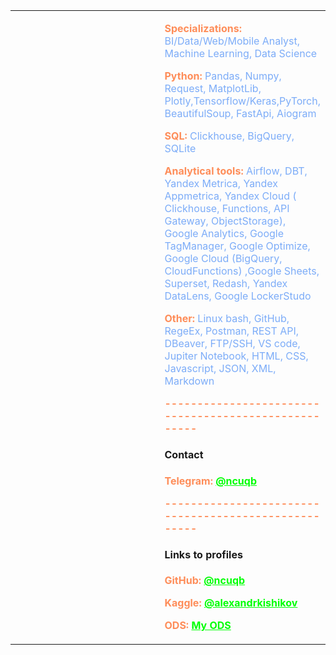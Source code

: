 <table>
<tbody>
<tr>
<td align="center" valign="top" width="50%">

















</td>
<td valign="top" width="50%">


<p style="color: #7cacf8;"><strong style="color: #fe8d59;">Specializations: </strong>BI/Data/Web/Mobile Analyst, Machine Learning, Data Science</p>

<!-- <h3 style="color: #00ff05; font-weight: normal;"href="sdsad" >Technical stack</h2>-->

<p style="color: #7cacf8;">
<strong style="color: #fe8d59;">Python:</strong>
Pandas, Numpy, Request, MatplotLib, Plotly,Tensorflow/Keras,PyTorch, BeautifulSoup, FastApi, Aiogram
</p>

<p style="color: #7cacf8;">
<strong style="color: #fe8d59;">SQL:</strong>
Clickhouse, BigQuery, SQLite
</p>


<p style="color: #7cacf8;">
<strong style="color: #fe8d59;">Analytical tools: </strong>
Airflow, DBT, Yandex Metrica, Yandex Appmetrica, Yandex Cloud ( Clickhouse, Functions, API Gateway, ObjectStorage), Google Analytics, Google TagManager, Google Optimize,  Google Cloud (BigQuery, CloudFunctions)
,Google Sheets, Superset, Redash, Yandex DataLens, Google LockerStudo</p>

<p style="color: #7cacf8;">
<strong style="color: #fe8d59;">Other: </strong>
Linux bash, GitHub, RegeEx, Postman, REST API,  DBeaver, FTP/SSH, VS code, Jupiter Notebook, HTML, CSS, Javascript, JSON, XML, Markdown
</p>

<p style="color: #7cacf8;">
<strong style="color: #fe8d59;">-----------------------------------------------------</strong>
</p>


<h4>Contact</h4>

<!--
<p style="color: #7cacf8;">
<strong style="color: #fe8d59;">Email: </strong>
<a style="color: #00ff05; font-weight: bold;"href="mailto:kishikov.alexandr@gmail.com">kishikov.alexandr@gmail.com</a>
</p>-->


<p style="color: #7cacf8;">
<strong style="color: #fe8d59;">Telegram: </strong>
<a style="color: #00ff05; font-weight: bold;"href="https://t.me/ncuqb">@ncuqb</a>
</p>



<p style="color: #7cacf8;">
<strong style="color: #fe8d59;">-----------------------------------------------------</strong>
</p>




<h4>Links to profiles</h4>


<p style="color: #7cacf8;">
<strong style="color: #fe8d59;">GitHub: </strong>
<a style="color: #00ff05; font-weight: bold;"href="https://github.com/ncuqb">@ncuqb</a>
</p>


<p style="color: #7cacf8;">
<strong style="color: #fe8d59;">Kaggle: </strong>
<a style="color: #00ff05; font-weight: bold;"href="https://www.kaggle.com/alexandrkishikov">@alexandrkishikov</a>
</p>


<p style="color: #7cacf8;">
<strong style="color: #fe8d59;">ODS: </strong>
<a style="color: #00ff05; font-weight: bold;"href="https://ods.ai/users/j0f5bd76d2c79">My ODS</a>
</p>





</td>
</tr>
</tbody>
</table>
